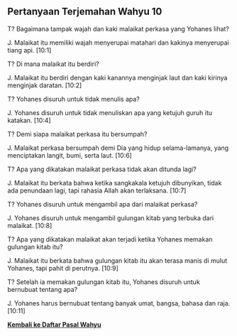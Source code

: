 ﻿## Pertanyaan Terjemahan Wahyu 10 ##

T? Bagaimana tampak wajah dan kaki malaikat perkasa yang Yohanes lihat?

J. Malaikat itu memiliki wajah menyerupai matahari dan kakinya menyerupai tiang api. [10:1]

T? Di mana malaikat itu berdiri?

J. Malaikat itu berdiri dengan kaki kanannya menginjak laut dan kaki kirinya menginjak daratan. [10:2]

T? Yohanes disuruh untuk tidak menulis apa?

J. Yohanes disuruh untuk tidak menuliskan apa yang ketujuh guruh itu katakan. [10:4]

T? Demi siapa malaikat perkasa itu bersumpah?

J. Malaikat perkasa bersumpah demi Dia yang hidup selama-lamanya, yang menciptakan langit, bumi, serta laut. [10:6]

T? Apa yang dikatakan malaikat perkasa tidak akan ditunda lagi?

J. Malaikat itu berkata bahwa ketika sangkakala ketujuh dibunyikan, tidak ada penundaan lagi, tapi rahasia Allah akan terlaksana. [10:7]

T? Yohanes disuruh untuk mengambil apa dari malaikat perkasa?

J. Yohanes disuruh untuk mengambil gulungan kitab yang terbuka dari malaikat. [10:8]

T? Apa yang dikatakan malaikat akan terjadi ketika Yohanes memakan gulungan kitab itu?

J. Malaikat itu berkata bahwa gulungan kitab itu akan terasa manis di mulut Yohanes, tapi pahit di perutnya. [10:9]

T? Setelah ia memakan gulungan kitab itu, Yohanes disuruh untuk bernubuat tentang apa?

J. Yohanes harus bernubuat tentang banyak umat, bangsa, bahasa dan raja. [10:11]

__[Kembali ke Daftar Pasal Wahyu](./)__

